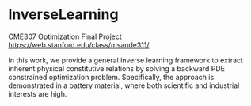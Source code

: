 # InverseLearning
CME307 Optimization Final Project
https://web.stanford.edu/class/msande311/

In this work, we provide a general inverse learning framework to extract inherent physical constitutive relations by solving a backward PDE constrained optimization problem. Specifically, the approach is demonstrated in a battery material, where both scientific and industrial interests are high.
